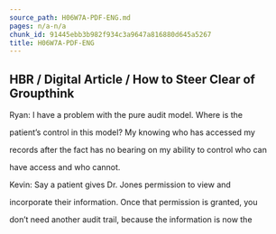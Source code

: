 ```yaml
---
source_path: H06W7A-PDF-ENG.md
pages: n/a-n/a
chunk_id: 91445ebb3b982f934c3a9647a816880d645a5267
title: H06W7A-PDF-ENG
---
```

## HBR / Digital Article / How to Steer Clear of Groupthink

Ryan: I have a problem with the pure audit model. Where is the

patient’s control in this model? My knowing who has accessed my

records after the fact has no bearing on my ability to control who can

have access and who cannot.

Kevin: Say a patient gives Dr. Jones permission to view and

incorporate their information. Once that permission is granted, you

don’t need another audit trail, because the information is now the

